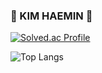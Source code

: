 ### 🐻 KIM HAEMIN 🐻

[![Solved.ac Profile](http://mazassumnida.wtf/api/v2/generate_badge?boj=minizxip)](https://solved.ac/minixzip/)

![Top Langs](https://github-readme-stats.vercel.app/api/top-langs/?username=minixzip&layout=compact&theme=dracula)
<!--
**minixzip/minixzip** is a ✨ _special_ ✨ repository because its `README.md` (this file) appears on your GitHub profile.

Here are some ideas to get you started:

- 🔭 I’m currently working on ...
- 🌱 I’m currently learning ...
- 👯 I’m looking to collaborate on ...
- 🤔 I’m looking for help with ...
- 💬 Ask me about ...
- 📫 How to reach me: ...
- 😄 Pronouns: ...
- ⚡ Fun fact: ...
-->
